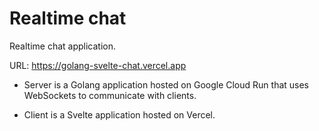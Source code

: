 # Realtime chat

Realtime chat application.

URL: https://golang-svelte-chat.vercel.app

- Server is a Golang application hosted on Google Cloud Run that uses WebSockets to communicate with clients.

- Client is a Svelte application hosted on Vercel.

